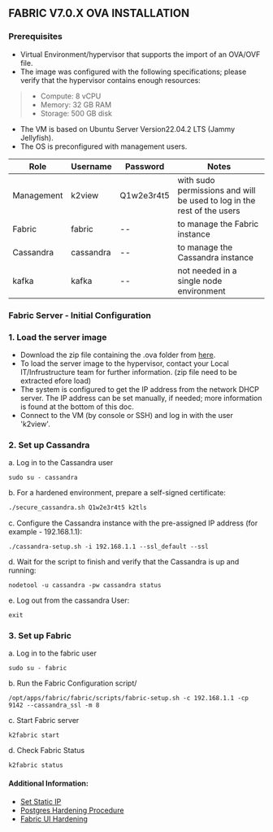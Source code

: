 
## FABRIC V7.0.X OVA INSTALLATION

### Prerequisites

* Virtual Environment/hypervisor that supports the import of an OVA/OVF file.
* The image was configured with the following specifications; please verify that the hypervisor contains enough resources:
> * Compute: 8 vCPU
> * Memory: 32 GB RAM
> * Storage: 500 GB disk
* The VM is based on Ubuntu Server Version22.04.2 LTS (Jammy Jellyfish).
* The OS is preconfigured with management users.

    
| Role           | Username    | Password      | Notes 
| ----------     | ---------- | ---------- | ---------- | 
|  Management      | k2view    | Q1w2e3r4t5   | with sudo permissions and will be used to log in the rest of the users |
|  Fabric         | fabric     |--   | to manage the Fabric instance |
|  Cassandra      | cassandra  | --| to manage the Cassandra instance |
|  kafka          | kafka      | --| not needed in a single node environment |

    

### Fabric Server - Initial Configuration

### 1. Load the server image
* Download the zip file containing the .ova folder from [here](https://owncloud-bkp2.s3.us-east-1.amazonaws.com/adminoc/fabricint/Fabric_Appliance/fabric7-appliance.zip).
* To load the server image to the hypervisor, contact your Local IT/Infrustructure team for further information. (zip file need to be extracted efore load)
* The system is configured to get the IP address from the network DHCP server. The IP address can be set manually, if needed; more information is found at the bottom of this doc. 
* Connect to the VM (by console or SSH) and log in with the user 'k2view'.


### 2. Set up Cassandra

a. Log in to the Cassandra user
```
sudo su - cassandra
```

b. For a hardened environment, prepare a self-signed certificate:
```bash
./secure_cassandra.sh Q1w2e3r4t5 k2tls
```

c. Configure the Cassandra instance with the pre-assigned IP address (for example - 192.168.1.1): 
```
./cassandra-setup.sh -i 192.168.1.1 --ssl_default --ssl
``` 
      

    
    
d. Wait for the script to finish and verify that the Cassandra is up and running:
```
nodetool -u cassandra -pw cassandra status
```
e. Log out from the cassandra User:
```
exit
```
### 3. Set up Fabric
a. Log in to the fabric user
``` 
sudo su - fabric
```
b. Run the Fabric Configuration script/
```
/opt/apps/fabric/fabric/scripts/fabric-setup.sh -c 192.168.1.1 -cp 9142 --cassandra_ssl -m 8
```
c. Start Fabric server
```
k2fabric start
```
d. Check Fabric Status
```
k2fabric status
```








#### Additional Information:
<ul>      

<li><a href="/articles/98_maintenance_and_operational/Installations/OVA/Set_Static_IP.md">Set Static IP</a></li>
<li><a href="/articles/98_maintenance_and_operational/Installations/OVA/Postgres_Hardening.md">Postgres Hardening Procedure</a></li>
<li><a href="/articles/98_maintenance_and_operational/Installations/OVA/Fabric_UI_Hardening.md">Fabric UI Hardening</a></li>

</ul>

